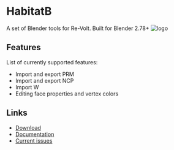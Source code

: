 # HabitatB
A set of Blender tools for Re-Volt. Built for Blender 2.78+
![logo](http://habitat.re-volt.io/habitat_logo.png)

## Features
List of currently supported features:
+ Import and export PRM
+ Import and export NCP
+ Import W
+ Editing face properties and vertex colors

## Links
+ [Download](https://github.com/Dummiesman/HabitatB/archive/master.zip)
+ [Documentation](https://github.com/Dummiesman/HabitatB/wiki)
+ [Current issues](https://github.com/Dummiesman/HabitatB/issues)
